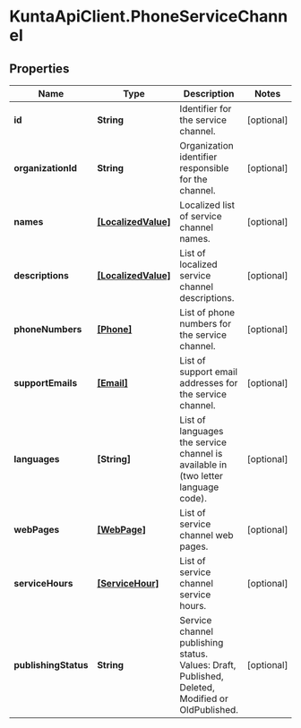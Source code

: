 # KuntaApiClient.PhoneServiceChannel

## Properties
Name | Type | Description | Notes
------------ | ------------- | ------------- | -------------
**id** | **String** | Identifier for the service channel. | [optional] 
**organizationId** | **String** | Organization identifier responsible for the channel. | [optional] 
**names** | [**[LocalizedValue]**](LocalizedValue.md) | Localized list of service channel names. | [optional] 
**descriptions** | [**[LocalizedValue]**](LocalizedValue.md) | List of localized service channel descriptions. | [optional] 
**phoneNumbers** | [**[Phone]**](Phone.md) | List of phone numbers for the service channel. | [optional] 
**supportEmails** | [**[Email]**](Email.md) | List of support email addresses for the service channel. | [optional] 
**languages** | **[String]** | List of languages the service channel is available in (two letter language code). | [optional] 
**webPages** | [**[WebPage]**](WebPage.md) | List of service channel web pages. | [optional] 
**serviceHours** | [**[ServiceHour]**](ServiceHour.md) | List of service channel service hours. | [optional] 
**publishingStatus** | **String** | Service channel publishing status. Values: Draft, Published, Deleted, Modified or OldPublished. | [optional] 


